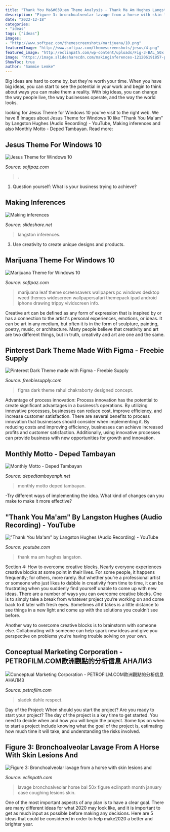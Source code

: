 ```yaml
---
title: "Thank You Ma&#039;am Theme Analysis - Thank Ma Am Hughes Langston"
description: "Figure 3: bronchoalveolar lavage from a horse with skin lesions and"
date: "2022-12-18"
categories:
- "ideas"
tags: ["ideas"]
images:
- "http://www.softpaz.com/themescreenshots/marijuana/10.png"
featuredImage: "http://www.softpaz.com/themescreenshots/jesus/4.png"
featured_image: "http://eclinpath.com/wp-content/uploads/Fig-3-BAL_50x.jpg"
image: "https://image.slidesharecdn.com/makinginferences-121206191857-phpapp02/95/making-inferences-24-638.jpg?cb=1354821815"
ShowToc: true
author: "Sammie Lemke"
---
```



Big Ideas are hard to come by, but they're worth your time. When you have big ideas, you can start to see the potential in your work and begin to think about ways you can make them a reality. With big ideas, you can change the way people live, the way businesses operate, and the way the world looks.

	

		
looking for Jesus Theme for Windows 10 you've visit to the right web. We have 8 Images about Jesus Theme for Windows 10 like &quot;Thank You Ma&#039;am&quot; by Langston Hughes (Audio Recording) - YouTube, Making inferences and also Monthly Motto - Deped Tambayan. Read more:
		
    
## Jesus Theme For Windows 10

<img loading=lazy src="http://www.softpaz.com/themescreenshots/jesus/4.png" onerror="this.onerror=null;this.src='https://tse1.mm.bing.net/th?id=OIP.F2kKOOWRzwAV8y9EvRDDYAHaEo&amp;pid=15.1';" alt="Jesus Theme for Windows 10">

_Source: softpaz.com_

>. 

	

1. Question yourself: What is your business trying to achieve? 

    
## Making Inferences

<img loading=lazy src="https://image.slidesharecdn.com/makinginferences-121206191857-phpapp02/95/making-inferences-24-638.jpg?cb=1354821815" onerror="this.onerror=null;this.src='https://tse2.mm.bing.net/th?id=OIP.xVxVwDEuken6WLYdwayOgQHaFj&amp;pid=15.1';" alt="Making inferences">

_Source: slideshare.net_

>langston inferences. 

	

3. Use creativity to create unique designs and products.

    
## Marijuana Theme For Windows 10

<img loading=lazy src="http://www.softpaz.com/themescreenshots/marijuana/10.png" onerror="this.onerror=null;this.src='https://tse3.mm.bing.net/th?id=OIP.ycD_c2-aOa95CtMBSdxgEwHaEo&amp;pid=15.1';" alt="Marijuana Theme for Windows 10">

_Source: softpaz.com_

>marijuana leaf theme screensavers wallpapers pc windows desktop weed themes widescreen wallpapersafari themepack ipad android iphone drawing trippy vividscreen info. 

	

Creative art can be defined as any form of expression that is inspired by or has a connection to the artist's personal experiences, emotions, or ideas. It can be art in any medium, but often it is in the form of sculpture, painting, poetry, music, or architecture. Many people believe that creativity and art are two different things, but in truth, creativity and art are one and the same.

    
## Pinterest Dark Theme Made With Figma - Freebie Supply

<img loading=lazy src="https://cdn.freebiesupply.com/images/large/1x/pinterest-dark-figma-freebie-e90.jpg" onerror="this.onerror=null;this.src='https://tse1.mm.bing.net/th?id=OIP.ehSYTipo7xa9CoOkg0-AngHaQC&amp;pid=15.1';" alt="Pinterest Dark Theme made with Figma - Freebie Supply">

_Source: freebiesupply.com_

>figma dark theme rahul chakraborty designed concept. 

	

Advantage of process innovation:
Process innovation has the potential to create significant advantages in a business’s operations. By utilizing innovative processes, businesses can reduce cost, improve efficiency, and increase customer satisfaction.
There are several benefits to process innovation that businesses should consider when implementing it. By reducing costs and improving efficiency, businesses can achieve increased profits and customer satisfaction. Additionally, using innovative processes can provide business with new opportunities for growth and innovation.

    
## Monthly Motto - Deped Tambayan

<img loading=lazy src="https://4.bp.blogspot.com/-yuA41Y7uH7k/V10R_rxjl9I/AAAAAAAAAO8/W38bDOGnWfM6WnXrwnVdH1TI_t8bzPmvQCLcB/w1200-h630-p-k-no-nu/monthly.jpg" onerror="this.onerror=null;this.src='https://tse1.mm.bing.net/th?id=OIP.UlxnqzR3YmLSeMrf9H60DgHaD4&amp;pid=15.1';" alt="Monthly Motto - Deped Tambayan">

_Source: depedtambayanph.net_

>monthly motto deped tambayan. 

	

-Try different ways of implementing the idea. What kind of changes can you make to make it more effective? 

    
## &quot;Thank You Ma&#039;am&quot; By Langston Hughes (Audio Recording) - YouTube

<img loading=lazy src="https://i.ytimg.com/vi/MJh3PALqEgs/maxresdefault.jpg" onerror="this.onerror=null;this.src='https://tse4.mm.bing.net/th?id=OIP.rr-LDkM54tg65FL2dwQeGQHaEK&amp;pid=15.1';" alt="&quot;Thank You Ma&#039;am&quot; by Langston Hughes (Audio Recording) - YouTube">

_Source: youtube.com_

>thank ma am hughes langston. 

	

Section 4: How to overcome creative blocks.
Nearly everyone experiences creative blocks at some point in their lives. For some people, it happens frequently; for others, more rarely. But whether you’re a professional artist or someone who just likes to dabble in creativity from time to time, it can be frustrating when you suddenly find yourself unable to come up with new ideas.
There are a number of ways you can overcome creative blocks. One is to simply take a break from whatever project you’re working on and come back to it later with fresh eyes. Sometimes all it takes is a little distance to see things in a new light and come up with the solutions you couldn’t see before.

Another way to overcome creative blocks is to brainstorm with someone else. Collaborating with someone can help spark new ideas and give you perspective on problems you’re having trouble solving on your own.

    
## Conceptual Marketing Corporation - PETROFILM.COM﻿歐洲觀點的分析信息 АНАЛИЗ

<img loading=lazy src="https://www.petrofilm.com/yahoo_site_admin/assets/images/Odin_Eksplorer_in_Jebel_Ali_Dubai_2000_22.188142028_std.JPG" onerror="this.onerror=null;this.src='https://tse1.mm.bing.net/th?id=OIP.9OAp4ksiJAaja5Z23jjwQQHaFj&amp;pid=15.1';" alt="Conceptual Marketing Corporation - PETROFILM.COM﻿歐洲觀點的分析信息 АНАЛИЗ">

_Source: petrofilm.com_

>sladek dahle respect. 

	

Day of the Project: When should you start the project?
Are you ready to start your project? The day of the project is a key time to get started. You need to decide when and how you will begin the project. Some tips on when to start a project include knowing what the goal of the project is, estimating how much time it will take, and understanding the risks involved.

    
## Figure 3: Bronchoalveolar Lavage From A Horse With Skin Lesions And

<img loading=lazy src="http://eclinpath.com/wp-content/uploads/Fig-3-BAL_50x.jpg" onerror="this.onerror=null;this.src='https://tse1.mm.bing.net/th?id=OIP.UkmNnpjA-PGY-USNi_mcLQHaHa&amp;pid=15.1';" alt="Figure 3: Bronchoalveolar lavage from a horse with skin lesions and">

_Source: eclinpath.com_

>lavage bronchoalveolar horse bal 50x figure eclinpath month january case coughing lesions skin. 

	

One of the most important aspects of any plan is to have a clear goal. There are many different ideas for what 2020 may look like, and it is important to get as much input as possible before making any decisions. Here are 5 ideas that could be considered in order to help make2020 a better and brighter year.

